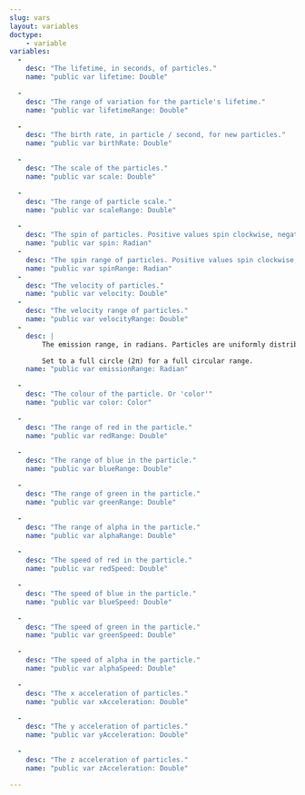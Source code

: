 ```yaml
---
slug: vars
layout: variables
doctype:
    - variable
variables:
  -
    desc: "The lifetime, in seconds, of particles."
    name: "public var lifetime: Double"

  -
    desc: "The range of variation for the particle's lifetime."
    name: "public var lifetimeRange: Double"

  -
    desc: "The birth rate, in particle / second, for new particles."
    name: "public var birthRate: Double"

  -
    desc: "The scale of the particles."
    name: "public var scale: Double"

  -
    desc: "The range of particle scale."
    name: "public var scaleRange: Double"

  -
    desc: "The spin of particles. Positive values spin clockwise, negative values spin counter-clockwise."
    name: "public var spin: Radian"
  -
    desc: "The spin range of particles. Positive values spin clockwise, negative values spin counter-clockwise."
    name: "public var spinRange: Radian"
  -
    desc: "The velocity of particles."
    name: "public var velocity: Double"
  -
    desc: "The velocity range of particles."
    name: "public var velocityRange: Double"
  -
    desc: |
        The emission range, in radians. Particles are uniformly distributed in this range.

        Set to a full circle (2π) for a full circular range.
    name: "public var emissionRange: Radian"

  -
    desc: "The colour of the particle. Or 'color'"
    name: "public var color: Color"

  -
    desc: "The range of red in the particle."
    name: "public var redRange: Double"

  -
    desc: "The range of blue in the particle."
    name: "public var blueRange: Double"

  -
    desc: "The range of green in the particle."
    name: "public var greenRange: Double"

  -
    desc: "The range of alpha in the particle."
    name: "public var alphaRange: Double"

  -
    desc: "The speed of red in the particle."
    name: "public var redSpeed: Double"

  -
    desc: "The speed of blue in the particle."
    name: "public var blueSpeed: Double"

  -
    desc: "The speed of green in the particle."
    name: "public var greenSpeed: Double"

  -
    desc: "The speed of alpha in the particle."
    name: "public var alphaSpeed: Double"

  -
    desc: "The x acceleration of particles."
    name: "public var xAcceleration: Double"

  -
    desc: "The y acceleration of particles."
    name: "public var yAcceleration: Double"

  -
    desc: "The z acceleration of particles."
    name: "public var zAcceleration: Double"

---
```

